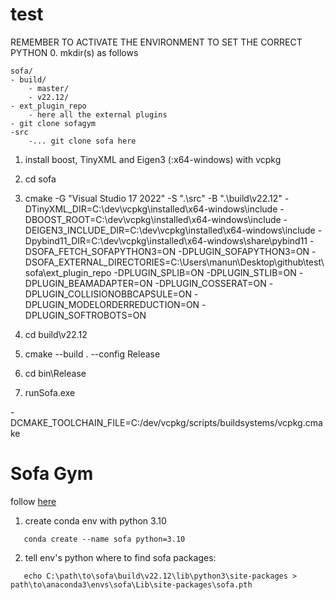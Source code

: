 # test
REMEMBER TO ACTIVATE THE ENVIRONMENT TO SET THE CORRECT PYTHON
0. mkdir(s) as follows
~~~
sofa/
- build/
    - master/
    - v22.12/
- ext_plugin_repo
    - here all the external plugins
- git clone sofagym
-src
    -... git clone sofa here
~~~

1. install boost, TinyXML and Eigen3 (:x64-windows) with vcpkg  

2. cd sofa

3. cmake -G "Visual Studio 17 2022" -S ".\src" -B ".\build\v22.12" -DTinyXML_DIR=C:\dev\vcpkg\installed\x64-windows\include -DBOOST_ROOT=C:\dev\vcpkg\installed\x64-windows\include -DEIGEN3_INCLUDE_DIR=C:\dev\vcpkg\installed\x64-windows\include -Dpybind11_DIR=C:\dev\vcpkg\installed\x64-windows\share\pybind11 -DSOFA_FETCH_SOFAPYTHON3=ON -DPLUGIN_SOFAPYTHON3=ON -DSOFA_EXTERNAL_DIRECTORIES=C:\Users\manun\Desktop\github\test\sofa\ext_plugin_repo -DPLUGIN_SPLIB=ON -DPLUGIN_STLIB=ON -DPLUGIN_BEAMADAPTER=ON -DPLUGIN_COSSERAT=ON -DPLUGIN_COLLISIONOBBCAPSULE=ON -DPLUGIN_MODELORDERREDUCTION=ON -DPLUGIN_SOFTROBOTS=ON

4. cd build\v22.12

5. cmake --build . --config Release  

6. cd bin\Release

7. runSofa.exe


-DCMAKE_TOOLCHAIN_FILE=C:/dev/vcpkg/scripts/buildsystems/vcpkg.cmake

# Sofa Gym
follow [here](https://github.com/SofaDefrost/SofaGym/tree/e5cc4048fd1fbd0b93fd6e98b3a3d4854d094cfd)

1. create conda env with python 3.10
~~~
   conda create --name sofa python=3.10
~~~
2. tell env's python where to find sofa packages:  
~~~
   echo C:\path\to\sofa\build\v22.12\lib\python3\site-packages > path\to\anaconda3\envs\sofa\Lib\site-packages\sofa.pth
~~~
    


